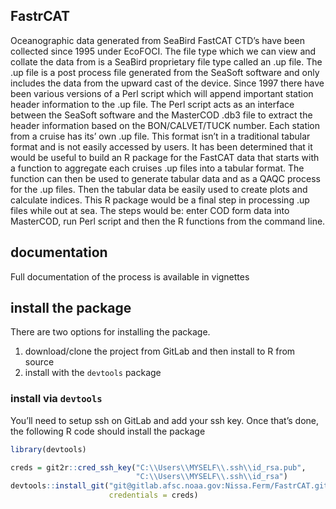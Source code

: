<!-- README.md is generated from README.Rmd. Please edit that file -->
FastrCAT
--------

Oceanographic data generated from SeaBird FastCAT CTD’s have been
collected since 1995 under EcoFOCI. The file type which we can view and
collate the data from is a SeaBird proprietary file type called an .up
file. The .up file is a post process file generated from the SeaSoft
software and only includes the data from the upward cast of the device.
Since 1997 there have been various versions of a Perl script which will
append important station header information to the .up file. The Perl
script acts as an interface between the SeaSoft software and the
MasterCOD .db3 file to extract the header information based on the
BON/CALVET/TUCK number. Each station from a cruise has its’ own .up
file. This format isn’t in a traditional tabular format and is not
easily accessed by users. It has been determined that it would be useful
to build an R package for the FastCAT data that starts with a function
to aggregate each cruises .up files into a tabular format. The function
can then be used to generate tabular data and as a QAQC process for the
.up files. Then the tabular data be easily used to create plots and
calculate indices. This R package would be a final step in processing
.up files while out at sea. The steps would be: enter COD form data into
MasterCOD, run Perl script and then the R functions from the command
line.

documentation
-------------

Full documentation of the process is available in vignettes

install the package
-------------------

There are two options for installing the package.

1.  download/clone the project from GitLab and then install to R from
    source
2.  install with the `devtools` package

### install via `devtools`

You’ll need to setup ssh on GitLab and add your ssh key. Once that’s
done, the following R code should install the package

``` r
library(devtools)

creds = git2r::cred_ssh_key("C:\\Users\\MYSELF\\.ssh\\id_rsa.pub",
                            "C:\\Users\\MYSELF\\.ssh\\id_rsa")
devtools::install_git("git@gitlab.afsc.noaa.gov:Nissa.Ferm/FastrCAT.git",
                      credentials = creds)
```
